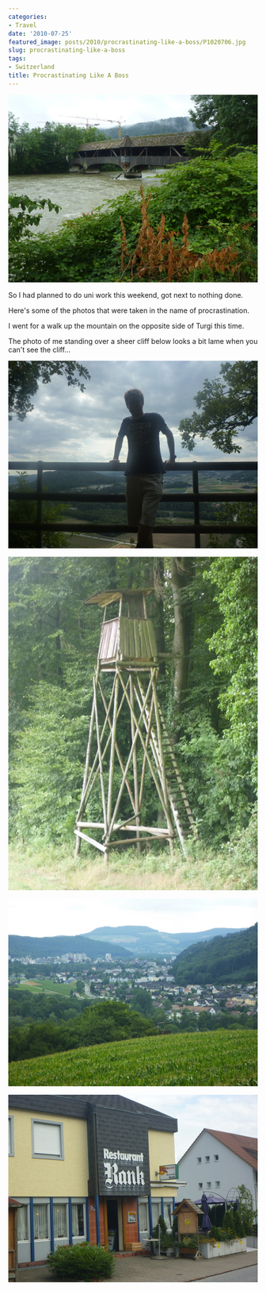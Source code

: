 ```yaml
---
categories:
- Travel
date: '2010-07-25'
featured_image: posts/2010/procrastinating-like-a-boss/P1020706.jpg
slug: procrastinating-like-a-boss
tags:
- Switzerland
title: Procrastinating Like A Boss
---
```


![Bridge](P1020706.jpg "")

So I had planned to do uni work this weekend, got next to nothing done.

Here's some of the photos that were taken in the name of procrastination.

I went for a walk up the mountain on the opposite side of Turgi this time.

The photo of me standing over a sheer cliff below looks a bit lame
when you can't see the cliff...

![](P1020803.jpg "")

![](P1020822.jpg "")

![](P1020858.jpg "")

![](P1020889.jpg "")